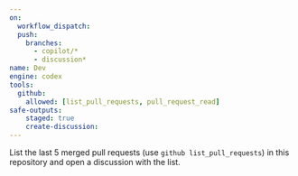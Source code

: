```yaml
---
on: 
  workflow_dispatch:
  push:
    branches:
      - copilot/*
      - discussion*
name: Dev
engine: codex
tools:
  github:
    allowed: [list_pull_requests, pull_request_read]
safe-outputs:
    staged: true
    create-discussion:
---
```


List the last 5 merged pull requests (use `github list_pull_requests`) in this repository
and open a discussion with the list.